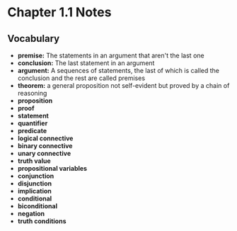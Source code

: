 # Chapter 1.1 Notes

## Vocabulary

* **premise:** The statements in an argument that aren't the last one
* **conclusion:** The last statement in an argument
* **argument:** A sequences of statements, the last of which is called the conclusion and the rest are called premises
* **theorem:** a general proposition not self-evident but proved by a chain of reasoning
* **proposition**
* **proof**
* **statement**
* **quantifier**
* **predicate**
* **logical connective**
* **binary connective**
* **unary connective**
* **truth value**
* **propositional variables**
* **conjunction**
* **disjunction**
* **implication**
* **conditional**
* **biconditional**
* **negation**
* **truth conditions**

